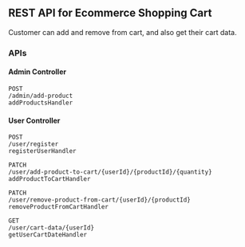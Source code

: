 ## REST API for Ecommerce Shopping Cart
Customer can add and remove from cart, and also get their cart data.

### APIs



#### Admin Controller

```
POST 
/admin​/add-product 
addProductsHandler
```
#### User Controller

```
POST
​/user​/register
registerUserHandler
```

```
PATCH
​/user​/add-product-to-cart​/{userId}​/{productId}​/{quantity}
addProductToCartHandler
```

```
PATCH
​/user​/remove-product-from-cart​/{userId}​/{productId}
removeProductFromCartHandler
```

```
GET
​/user​/cart-data​/{userId}
getUserCartDateHandler
```
